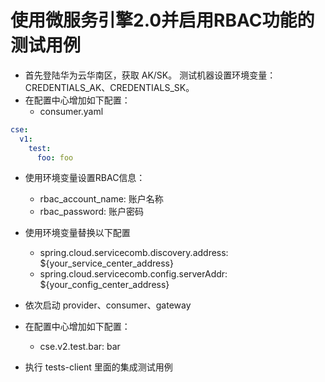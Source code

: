 # 使用微服务引擎2.0并启用RBAC功能的测试用例

* 首先登陆华为云华南区，获取 AK/SK。 测试机器设置环境变量： CREDENTIALS_AK、CREDENTIALS_SK。
* 在配置中心增加如下配置：
  * consumer.yaml

```yaml
cse:
  v1:
    test:
      foo: foo
```

* 使用环境变量设置RBAC信息：
  * rbac_account_name: 账户名称
  * rbac_password:  账户密码
    
* 使用环境变量替换以下配置
  * spring.cloud.servicecomb.discovery.address: ${your_service_center_address}
  * spring.cloud.servicecomb.config.serverAddr: ${your_config_center_address}

* 依次启动 provider、consumer、gateway

* 在配置中心增加如下配置：
  * cse.v2.test.bar: bar
  
* 执行 tests-client 里面的集成测试用例  
